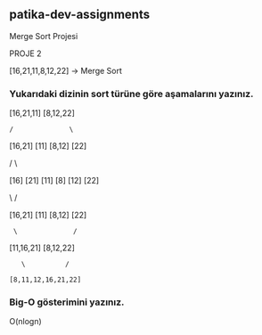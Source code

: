 ## patika-dev-assignments

Merge Sort Projesi

PROJE 2

[16,21,11,8,12,22] -> Merge Sort

### Yukarıdaki dizinin sort türüne göre aşamalarını yazınız.

[16,21,11]    [8,12,22]

    /              \    

[16,21] [11]     [8,12] [22]

   /                 \ 

[16] [21] [11]       [8] [12] [22]

   \                  /

[16,21] [11]        [8,12] [22]

     \              /

 [11,16,21]       [8,12,22]

       \          /
       
    [8,11,12,16,21,22]

### Big-O gösterimini yazınız. 

O(nlogn)